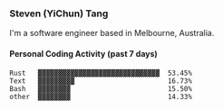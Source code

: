 ### Steven (YiChun) Tang

I'm a software engineer based in Melbourne, Australia.

#### Personal Coding Activity (past 7 days)
```
Rust   ▓▓▓▓▓▓▓▓▓▓▓▓▓▓▓▓▓▓▓▓▓▓▓▓▓▓▓▓▓▓  53.45%
Text   ▓▓▓▓▓▓▓▓▓                       16.73%
Bash   ▓▓▓▓▓▓▓▓                        15.50%
other  ▓▓▓▓▓▓▓▓                        14.33%
```
